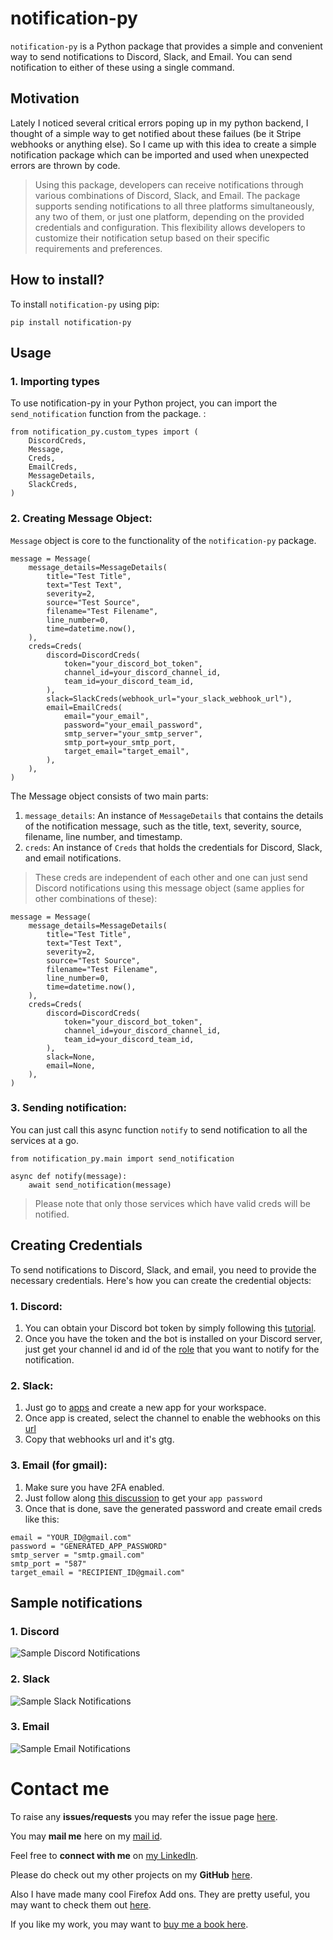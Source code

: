 # notification-py
`notification-py` is a Python package that provides a simple and convenient way to send notifications to Discord, Slack, and Email. You can send notification to either of these using a single command.


## Motivation
Lately I noticed several critical errors poping up in my python backend, I thought of a simple way to get notified about these failues (be it Stripe webhooks or anything else). So I came up with this idea to create a simple notification package which can be imported and used when unexpected errors are thrown by code.

> Using this package, developers can receive notifications through various combinations of Discord, Slack, and Email. The package supports sending notifications to all three platforms simultaneously, any two of them, or just one platform, depending on the provided credentials and configuration. This flexibility allows developers to customize their notification setup based on their specific requirements and preferences.



## How to install?
To install `notification-py` using pip:

```
pip install notification-py
```


## Usage

### 1. Importing types
To use notification-py in your Python project, you can import the `send_notification` function from the package. :

```
from notification_py.custom_types import (
    DiscordCreds,
    Message,
    Creds,
    EmailCreds,
    MessageDetails,
    SlackCreds,
)       
```

### 2. Creating Message Object:
`Message` object is core to the functionality of the `notification-py` package.
```
message = Message(
    message_details=MessageDetails(
        title="Test Title",
        text="Test Text",
        severity=2,
        source="Test Source",
        filename="Test Filename",
        line_number=0,
        time=datetime.now(),
    ),
    creds=Creds(
        discord=DiscordCreds(
            token="your_discord_bot_token",
            channel_id=your_discord_channel_id,
            team_id=your_discord_team_id,
        ),
        slack=SlackCreds(webhook_url="your_slack_webhook_url"),
        email=EmailCreds(
            email="your_email",
            password="your_email_password",
            smtp_server="your_smtp_server",
            smtp_port=your_smtp_port,
            target_email="target_email",
        ),
    ),
)
```

The Message object consists of two main parts:

1. `message_details`: An instance of `MessageDetails` that contains the details of the notification message, such as the title, text, severity, source, filename, line number, and timestamp.
2. `creds`: An instance of `Creds` that holds the credentials for Discord, Slack, and email notifications.

> These creds are independent of each other and one can just send Discord notifications using this message object (same applies for other combinations of these):
```
message = Message(
    message_details=MessageDetails(
        title="Test Title",
        text="Test Text",
        severity=2,
        source="Test Source",
        filename="Test Filename",
        line_number=0,
        time=datetime.now(),
    ),
    creds=Creds(
        discord=DiscordCreds(
            token="your_discord_bot_token",
            channel_id=your_discord_channel_id,
            team_id=your_discord_team_id,
        ),
        slack=None,
        email=None,
    ),
)

```

### 3. Sending notification:
You can just call this async function `notify` to send notification to all the services at a go. 
```
from notification_py.main import send_notification

async def notify(message):
    await send_notification(message)

```
> Please note that only those services which have valid creds will be notified.

## Creating Credentials
To send notifications to Discord, Slack, and email, you need to provide the necessary credentials. Here's how you can create the credential objects:

### 1. Discord:
1. You can obtain your Discord bot token by simply following this [tutorial](https://www.freecodecamp.org/news/create-a-discord-bot-with-javascript-nodejs/). 
2. Once you have the token and the bot is installed on your Discord server, just get your channel id and id of the [role](https://support.discord.com/hc/en-us/articles/214836687-Role-Management-101) that you want to notify for the notification.

### 2. Slack:
1. Just go to [apps](https://api.slack.com/apps) and create a new app for your workspace.
2. Once app is created, select the channel to enable the webhooks on this [url](https://api.slack.com/apps/A06S2HTV53L/incoming-webhooks)
3. Copy that webhooks url and it's gtg.

### 3. Email (for gmail):
1. Make sure you have 2FA enabled.
2. Just follow along [this discussion](https://support.google.com/accounts/answer/185833?hl=en) to get your `app password` 
3. Once that is done, save the generated password and create email creds like this:
```
email = "YOUR_ID@gmail.com"
password = "GENERATED_APP_PASSWORD"
smtp_server = "smtp.gmail.com"
smtp_port = "587"
target_email = "RECIPIENT_ID@gmail.com"

```

## Sample notifications
### 1. Discord
![Sample Discord Notifications](https://github.com/ps428/notification-py/blob/main/screenshots/discord.png)
### 2. Slack
![Sample Slack Notifications](https://github.com/ps428/notification-py/blob/main/screenshots/slack.png)
### 3. Email
![Sample Email Notifications](https://github.com/ps428/notification-py/blob/main/screenshots/email.png)


# Contact me

To raise any **issues/requests** you may refer the issue page [here](https://github.com/ps428/notification-py/issues).

You may **mail me** here on my [mail id](mailto:pranav.bhawan@gmail.com).

Feel free to **connect with me** on [my LinkedIn](https://www.linkedin.com/in/ps428).

Please do check out my other projects on my **GitHub** [here](http://www.github.com/ps428).

Also I have made many cool Firefox Add ons. They are pretty useful, you may want to check them out [here](https://addons.mozilla.org/en-US/firefox/user/17277929/).

If you like my work, you may want to [buy me a book here](https://www.buymeacoffee.com/ps428).

